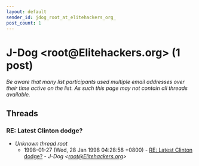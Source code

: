 ```yaml
---
layout: default
sender_id: jdog_root_at_elitehackers_org_
post_count: 1
---
```


# J-Dog <root<span>@</span>Elitehackers.org> (1 post)

_Be aware that many list participants used multiple email addresses over their time active on the list. As such this page may not contain all threads available._

## Threads

### RE: Latest Clinton dodge?
+ _Unknown thread root_
  + 1998-01-27 (Wed, 28 Jan 1998 04:28:58 +0800) - [RE: Latest Clinton dodge?](/archive/1998/01/8b13b420438eeede6e0dbaabf6c3a57c0cd88cd4b07ad468f1bff65288eda28f) - _J-Dog \<root@Elitehackers.org\>_

